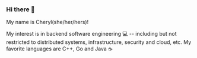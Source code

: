 ### Hi there 👋
My name is Cheryl(she/her/hers)!

My interest is in backend software engineering 💻 -- including but not restricted to distributed systems, infrastructure, security and cloud, etc.
My favorite languages are C++, Go and Java ☕
